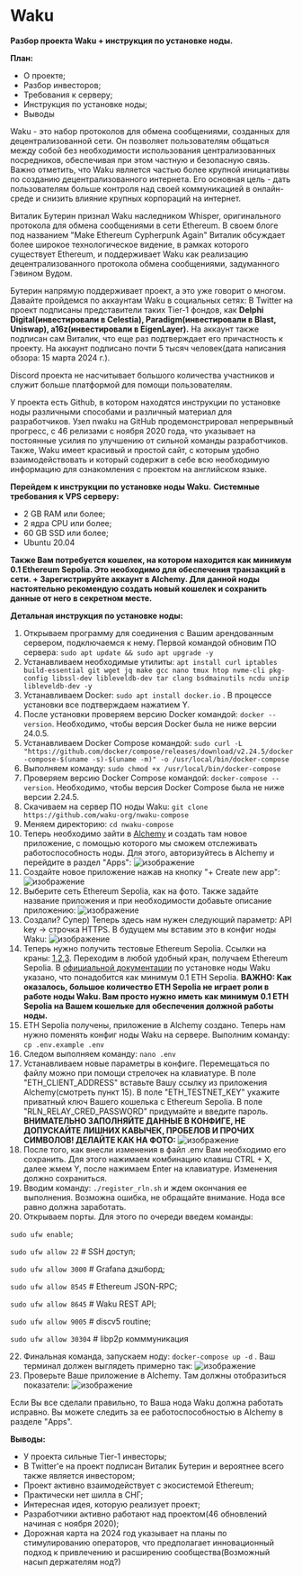 # Waku

**Разбор проекта Waku + инструкция по установке ноды.**

**План:**
- О проекте;
- Разбор инвесторов;
- Требования к серверу;
- Инструкция по установке ноды;
- Выводы

Waku - это набор протоколов для обмена сообщениями, созданных для децентрализованной сети. Он позволяет пользователям общаться между собой без необходимости использования централизованных посредников, обеспечивая при этом частную и безопасную связь. Важно отметить, что Waku является частью более крупной инициативы по созданию децентрализованного интернета. Его основная цель - дать пользователям больше контроля над своей коммуникацией в онлайн-среде и снизить влияние крупных корпораций на интернет.

Виталик Бутерин признал Waku наследником Whisper, оригинального протокола для обмена сообщениями в сети Ethereum. В своем блоге под названием "Make Ethereum Cypherpunk Again" Виталик обсуждает более широкое технологическое видение, в рамках которого существует Ethereum, и поддерживает Waku как реализацию децентрализованного протокола обмена сообщениями, задуманного Гэвином Вудом.

Бутерин напрямую поддерживает проект, а это уже говорит о многом. Давайте пройдемся по аккаунтам Waku в социальных сетях:
В Twitter на проект подписаны представители таких Tier-1 фондов, как **Delphi Digital(инвестировали в Celestia), Paradigm(инвестировали в Blast, Uniswap), a16z(инвестировали в EigenLayer).** На аккаунт также подписан сам Виталик, что еще раз подтверждает его причастность к проекту. На аккаунт подписано почти 5 тысяч человек(дата написания обзора: 15 марта 2024 г.).

Discord проекта не насчитывает большого количества участников и служит больше платформой для помощи пользователям.

У проекта есть Github, в котором находятся инструкции по установке ноды различными способами и различный материал для разработчиков. Узел nwaku на GitHub продемонстрировал непрерывный прогресс, с 46 релизами с ноября 2020 года, что указывает на постоянные усилия по улучшению от сильной команды разработчиков. Также, Waku имеет красивый и простой сайт, с которым удобно взаимодействовать и который содержит в себе всю необходимую информацию для ознакомления с проектом на английском языке.

**Перейдем к инструкции по установке ноды Waku.**
**Системные требования к VPS серверу:**
- 2 GB RAM или более;
- 2 ядра CPU или более;
- 60 GB SSD или более;
- Ubuntu 20.04

**Также Вам потребуется кошелек, на котором находится как минимум 0.1 Ethereum Sepolia. Это необходимо для обеспечения транзакций в сети. + Зарегистрируйте аккаунт в Alchemy. Для данной ноды настоятельно рекомендую создать новый кошелек и сохранить данные от него в секретном месте.**

**Детальная инструкция по установке ноды:**

1. Открываем программу для соединения с Вашим арендованным сервером, подключаемся к нему. Первой командой обновим ПО сервера: ``sudo apt update && sudo apt upgrade -y``
2. Устанавливаем необходимые утилиты:
   ``apt install curl iptables build-essential git wget jq make gcc nano tmux htop nvme-cli pkg-config libssl-dev libleveldb-dev tar clang bsdmainutils ncdu unzip libleveldb-dev -y``
4. Устанавливаем Docker: ``sudo apt install docker.io`` . В процессе установки все подтверждаем нажатием Y.
5. После установки проверяем версию Docker командой: ``docker --version``. Необходимо, чтобы версия Docker была не ниже версии 24.0.5.
6. Устанавливаем Docker Compose командой:
   ``sudo curl -L "https://github.com/docker/compose/releases/download/v2.24.5/docker-compose-$(uname -s)-$(uname -m)" -o /usr/local/bin/docker-compose``
8. Выполняем команду: ``sudo chmod +x /usr/local/bin/docker-compose``
9. Проверяем версию Docker Compose командой: ``docker-compose --version``. Необходимо, чтобы версия Docker Compose была не ниже версии 2.24.5.
10. Скачиваем на сервер ПО ноды Waku: ``git clone https://github.com/waku-org/nwaku-compose``
11. Меняем директорию: ``cd nwaku-compose``
12. Теперь необходимо зайти в [Alchemy](https://dashboard.alchemy.com/) и создать там новое приложение, с помощью которого мы сможем отслеживать работоспособность ноды. Для этого, авторизуйтесь в Alchemy и перейдите в раздел "Apps":
    ![изображение](https://github.com/Mozgiii9/Waku/assets/74683169/b8f19c3a-62f0-49f0-a1a6-40099d4a2779)
13. Создайте новое приложение нажав на кнопку "+ Create new app":
    ![изображение](https://github.com/Mozgiii9/Waku/assets/74683169/6b076e3a-d121-4554-b444-8dbfc19448dd)
14. Выберите сеть Ethereum Sepolia, как на фото. Также задайте название приложения и при необходимости добавьте описание приложению:
    ![изображение](https://github.com/Mozgiii9/Waku/assets/74683169/218b9846-43fa-4816-8e24-ec5e8c39e6ad)
15. Создали? Супер) Теперь здесь нам нужен следующий параметр: API key -> строчка HTTPS. В будущем мы вставим это в конфиг ноды Waku:
    ![изображение](https://github.com/Mozgiii9/Waku/assets/74683169/83c7cdd4-9a47-4dbe-9aed-8e5a5cea45a3)
16. Теперь нужно получить тестовые Ethereum Sepolia. Ссылки на краны: [1](https://sepoliafaucet.com/),[2](https://www.infura.io/faucet/sepolia),[3](https://sepolia-faucet.pk910.de/). Переходим в любой удобный кран, получаем Ethereum Sepolia. В [официальной документации](https://docs.waku.org/guides/nwaku/run-docker-compose) по установке ноды Waku указано, что понадобится как минимум 0.1 ETH Sepolia. **ВАЖНО: Как оказалось, большое количество ETH Sepolia не играет роли в работе ноды Waku. Вам просто нужно иметь как минимум 0.1 ETH Sepolia на Вашем кошельке для обеспечения должной работы ноды.**
17. ETH Sepolia получены, приложение в Alchemy создано. Теперь нам нужно поменять конфиг ноды Waku на сервере. Выполним команду: ``cp .env.example .env``
18. Следом выполняем команду: ``nano .env``
19. Устанавливаем новые параметры в конфиге. Перемещаться по файлу можно при помощи стрелочек на клавиатуре. В поле "ETH_CLIENT_ADDRESS" вставьте Вашу ссылку из приложения Alchemy(смотреть пункт 15). В поле "ETH_TESTNET_KEY" укажите приватный ключ Вашего кошелька с Ethereum Sepolia. В поле "RLN_RELAY_CRED_PASSWORD" придумайте и введите пароль. **ВНИМАТЕЛЬНО ЗАПОЛНЯЙТЕ ДАННЫЕ В КОНФИГЕ, НЕ ДОПУСКАЙТЕ ЛИШНИХ КАВЫЧЕК, ПРОБЕЛОВ И ПРОЧИХ СИМВОЛОВ! ДЕЛАЙТЕ КАК НА ФОТО:** ![изображение](https://github.com/Mozgiii9/Waku/assets/74683169/fe785805-d3c3-4b16-9dbf-fcbe0f4ca126)
20. После того, как внесли изменения в файл .env Вам необходимо его сохранить. Для этого нажимаем комбинацию клавиш CTRL + X, далее жмем Y, после нажимаем Enter на клавиатуре. Изменения должно сохраниться.
21. Вводим команду: ``./register_rln.sh`` и ждем окончания ее выполнения. Возможна ошибка, не обращайте внимание. Нода все равно должна заработать.
22. Открываем порты. Для этого по очереди введем команды:

``sudo ufw enable``;

``sudo ufw allow 22``    # SSH доступ;

``sudo ufw allow 3000``  # Grafana дэшборд;

``sudo ufw allow 8545``   # Ethereum JSON-RPC;

``sudo ufw allow 8645``   # Waku REST API;

``sudo ufw allow 9005``   # discv5 routine;

``sudo ufw allow 30304``  # libp2p комммуникация

22. Финальная команда, запускаем ноду: ``docker-compose up -d`` . Ваш терминал должен выглядеть примерно так:
![изображение](https://github.com/Mozgiii9/Waku/assets/74683169/0d05e8d8-840d-4b58-a696-9a7f6f19e910)
23. Проверьте Ваше приложение в Alchemy. Там должны отобразиться показатели:
![изображение](https://github.com/Mozgiii9/Waku/assets/74683169/f425b78d-7012-40cc-bbad-4f7cb6ee6799)

Если Вы все сделали правильно, то Ваша нода Waku должна работать исправно. Вы можете следить за ее работоспособностью в Alchemy в разделе "Apps".

**Выводы:**
- У проекта сильные Tier-1 инвесторы;
- В Twitter'е на проект подписан Виталик Бутерин и вероятнее всего также является инвестором;
- Проект активно взаимодействует с экосистемой Ethereum;
- Практически нет шилла в СНГ;
- Интересная идея, которую реализует проект;
- Разработчики активно работают над проектом(46 обновлений начиная с ноября 2020);
- Дорожная карта на 2024 год указывает на планы по стимулированию операторов, что предполагает инновационный подход к привлечению и расширению сообщества(Возможный насып держателям нод?)






